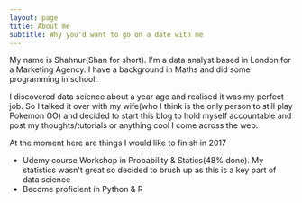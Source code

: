 ```yaml
---
layout: page
title: About me
subtitle: Why you'd want to go on a date with me
---
```


My name is Shahnur(Shan for short). I'm a data analyst based in London for a Marketing Agency. I have a background in Maths and did some programming in school. 

I discovered data science about a year ago and realised it was my perfect job. So I talked it over with my wife(who I think is the only person to still play Pokemon GO) and decided to start this blog to hold myself accountable and post my thoughts/tutorials or anything cool I come across the web.

At the moment here are things I would like to finish in 2017
- Udemy course Workshop in Probability & Statics(48% done). My statistics wasn't great so decided to brush up as this is a key part of data science
- Become proficient in Python & R

